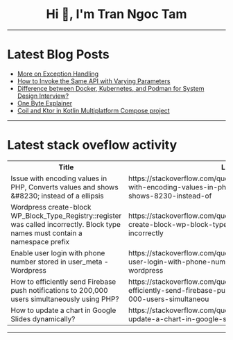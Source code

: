 <h1 align="center">Hi 👋, I'm Tran Ngoc Tam</h1>

---

# Latest Blog Posts 
<!-- BLOG-POST-LIST:START -->
- [More on Exception Handling](https://dev.to/paulike/more-on-exception-handling-529c)
- [How to Invoke the Same API with Varying Parameters](https://dev.to/satokenta/how-to-invoke-the-same-api-with-varying-parameters-3aaf)
- [Difference between Docker, Kubernetes, and Podman for System Design Interview?](https://dev.to/somadevtoo/difference-between-docker-kubernetes-and-podman-for-system-design-interview-3an6)
- [One Byte Explainer](https://dev.to/sharmi2020/one-byte-explainer-57b0)
- [Coil and Ktor in Kotlin Multiplatform Compose project](https://dev.to/gochev/coil-and-ktor-in-kotlin-multiplatform-compose-project-5d3i)
<!-- BLOG-POST-LIST:END -->

---

# Latest stack oveflow activity
<table>
  <tr><th>Title</th><th>Link</th></tr>
  <!-- STACKOVERFLOW:START --><tr><td>Issue with encoding values in PHP, Converts values and shows &amp;#8230; instead of a ellipsis</td><td>https://stackoverflow.com/questions/78621938/issue-with-encoding-values-in-php-converts-values-and-shows-8230-instead-of</td></tr><tr><td>Wordpress create-block WP_Block_Type_Registry::register was called incorrectly. Block type names must contain a namespace prefix</td><td>https://stackoverflow.com/questions/78621888/wordpress-create-block-wp-block-type-registryregister-was-called-incorrectly</td></tr><tr><td>Enable user login with phone number stored in user_meta - Wordpress</td><td>https://stackoverflow.com/questions/78621859/enable-user-login-with-phone-number-stored-in-user-meta-wordpress</td></tr><tr><td>How to efficiently send Firebase push notifications to 200,000 users simultaneously using PHP?</td><td>https://stackoverflow.com/questions/78621698/how-to-efficiently-send-firebase-push-notifications-to-200-000-users-simultaneou</td></tr><tr><td>How to update a chart in Google Slides dynamically?</td><td>https://stackoverflow.com/questions/78621332/how-to-update-a-chart-in-google-slides-dynamically</td></tr><!-- STACKOVERFLOW:END -->
</table>

---


